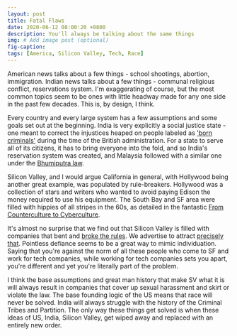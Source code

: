 ```yaml
---
layout: post
title: Fatal Flaws
date: 2020-06-12 08:00:20 +0800
description: You'll always be talking about the same things
img: # Add image post (optional)
fig-caption: 
tags: [America, Silicon Valley, Tech, Race]
---
```


American news talks about a few things - school shootings, abortion, immigration. Indian news talks about a few things - communal religious conflict, reservations system. I'm exaggerating of course, but the most common topics seem to be ones with little headway made for any one side in the past few decades. This is, by design, I think.

Every country and every large system has a few assumptions and some goals set out at the beginning. India is very explicitly a social justice state - one meant to correct the injustices heaped on people labeled as ['born criminals'](https://en.wikipedia.org/wiki/Criminal_Tribes_Act) during the time of the British administration. For a state to serve all of its citizens, it has to bring everyone into the fold, and so India's reservation system was created, and Malaysia followed with a similar one under the [Bhumiputra law](https://en.wikipedia.org/wiki/Bumiputera_(Malaysia)#Opposition_to_the_Bhumiputra_policy).

Silicon Valley, and I would argue California in general, with Hollywood being another great example, was populated by rule-breakers. Hollywood was a collection of stars and writers who wanted to avoid paying Edison the money required to use his equipment. The South Bay and SF area were filled with hippies of all stripes in the 60s, as detailed in the fantastic [From Counterculture to Cyberculture](https://press.uchicago.edu/ucp/books/book/chicago/F/bo3773600.html).

It's almost no surprise that we find out that Silicon Valley is filled with companies that bent and [broke the rules](https://www.theguardian.com/technology/2017/mar/03/uber-secret-program-greyball-resignation-ed-baker). We advertise to attract [precisely that](https://en.wikipedia.org/wiki/Think_different). Pointless defiance seems to be a great way to mimic individuation. Saying that you're against the norm of all these people who come to SF and work for tech companies, while working for tech companies sets you apart, you're different and yet you're literally part of the problem.

I think the base assumptions and great man history that make SV what it is will always result in companies that cover up sexual harassment and skirt or violate the law. The base founding logic of the US means that race will never be solved. India will always struggle with the history of the Criminal Tribes and Partition. The only way these things get solved is when these ideas of US, India, Silicon Valley, get wiped away and replaced with an entirely new order.
